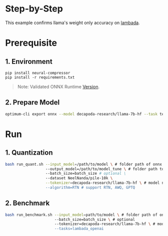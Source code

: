 Step-by-Step
============

This example confirms llama's weight only accuracy on [lambada](https://huggingface.co/datasets/lambada).

# Prerequisite

## 1. Environment
```shell
pip install neural-compressor
pip install -r requirements.txt
```
> Note: Validated ONNX Runtime [Version](/docs/source/installation_guide.md#validated-software-environment).

## 2. Prepare Model

```bash
optimum-cli export onnx --model decapoda-research/llama-7b-hf --task text-generation-with-past ./llama_7b
```

# Run

## 1. Quantization

```bash
bash run_quant.sh --input_model=/path/to/model \ # folder path of onnx model
                  --output_model=/path/to/model_tune \ # folder path to save onnx model
                  --batch_size=batch_size # optional \
                  --dataset NeelNanda/pile-10k \
                  --tokenizer=decapoda-research/llama-7b-hf \ # model name or folder path containing all relevant files for model's tokenizer
                  --algorithm=RTN # support RTN, AWQ, GPTQ
```

## 2. Benchmark

```bash
bash run_benchmark.sh --input_model=path/to/model \ # folder path of onnx model
                      --batch_size=batch_size \ # optional 
                      --tokenizer=decapoda-research/llama-7b-hf \ # model name or folder path containing all relevant files for model's tokenizer
                      --tasks=lambada_openai
```
